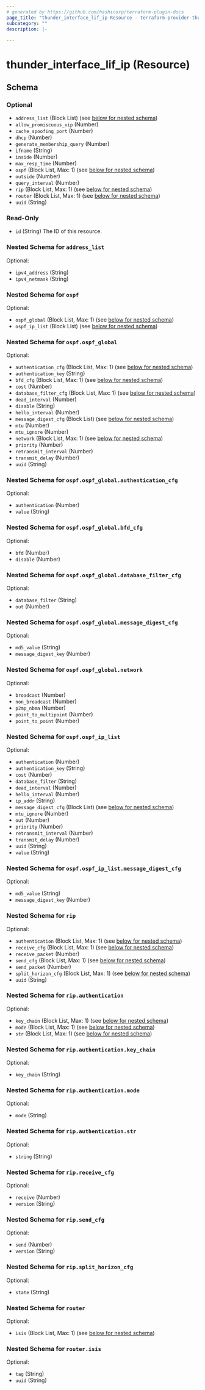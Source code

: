 ```yaml
---
# generated by https://github.com/hashicorp/terraform-plugin-docs
page_title: "thunder_interface_lif_ip Resource - terraform-provider-thunder"
subcategory: ""
description: |-
  
---
```


# thunder_interface_lif_ip (Resource)





<!-- schema generated by tfplugindocs -->
## Schema

### Optional

- `address_list` (Block List) (see [below for nested schema](#nestedblock--address_list))
- `allow_promiscuous_vip` (Number)
- `cache_spoofing_port` (Number)
- `dhcp` (Number)
- `generate_membership_query` (Number)
- `ifname` (String)
- `inside` (Number)
- `max_resp_time` (Number)
- `ospf` (Block List, Max: 1) (see [below for nested schema](#nestedblock--ospf))
- `outside` (Number)
- `query_interval` (Number)
- `rip` (Block List, Max: 1) (see [below for nested schema](#nestedblock--rip))
- `router` (Block List, Max: 1) (see [below for nested schema](#nestedblock--router))
- `uuid` (String)

### Read-Only

- `id` (String) The ID of this resource.

<a id="nestedblock--address_list"></a>
### Nested Schema for `address_list`

Optional:

- `ipv4_address` (String)
- `ipv4_netmask` (String)


<a id="nestedblock--ospf"></a>
### Nested Schema for `ospf`

Optional:

- `ospf_global` (Block List, Max: 1) (see [below for nested schema](#nestedblock--ospf--ospf_global))
- `ospf_ip_list` (Block List) (see [below for nested schema](#nestedblock--ospf--ospf_ip_list))

<a id="nestedblock--ospf--ospf_global"></a>
### Nested Schema for `ospf.ospf_global`

Optional:

- `authentication_cfg` (Block List, Max: 1) (see [below for nested schema](#nestedblock--ospf--ospf_global--authentication_cfg))
- `authentication_key` (String)
- `bfd_cfg` (Block List, Max: 1) (see [below for nested schema](#nestedblock--ospf--ospf_global--bfd_cfg))
- `cost` (Number)
- `database_filter_cfg` (Block List, Max: 1) (see [below for nested schema](#nestedblock--ospf--ospf_global--database_filter_cfg))
- `dead_interval` (Number)
- `disable` (String)
- `hello_interval` (Number)
- `message_digest_cfg` (Block List) (see [below for nested schema](#nestedblock--ospf--ospf_global--message_digest_cfg))
- `mtu` (Number)
- `mtu_ignore` (Number)
- `network` (Block List, Max: 1) (see [below for nested schema](#nestedblock--ospf--ospf_global--network))
- `priority` (Number)
- `retransmit_interval` (Number)
- `transmit_delay` (Number)
- `uuid` (String)

<a id="nestedblock--ospf--ospf_global--authentication_cfg"></a>
### Nested Schema for `ospf.ospf_global.authentication_cfg`

Optional:

- `authentication` (Number)
- `value` (String)


<a id="nestedblock--ospf--ospf_global--bfd_cfg"></a>
### Nested Schema for `ospf.ospf_global.bfd_cfg`

Optional:

- `bfd` (Number)
- `disable` (Number)


<a id="nestedblock--ospf--ospf_global--database_filter_cfg"></a>
### Nested Schema for `ospf.ospf_global.database_filter_cfg`

Optional:

- `database_filter` (String)
- `out` (Number)


<a id="nestedblock--ospf--ospf_global--message_digest_cfg"></a>
### Nested Schema for `ospf.ospf_global.message_digest_cfg`

Optional:

- `md5_value` (String)
- `message_digest_key` (Number)


<a id="nestedblock--ospf--ospf_global--network"></a>
### Nested Schema for `ospf.ospf_global.network`

Optional:

- `broadcast` (Number)
- `non_broadcast` (Number)
- `p2mp_nbma` (Number)
- `point_to_multipoint` (Number)
- `point_to_point` (Number)



<a id="nestedblock--ospf--ospf_ip_list"></a>
### Nested Schema for `ospf.ospf_ip_list`

Optional:

- `authentication` (Number)
- `authentication_key` (String)
- `cost` (Number)
- `database_filter` (String)
- `dead_interval` (Number)
- `hello_interval` (Number)
- `ip_addr` (String)
- `message_digest_cfg` (Block List) (see [below for nested schema](#nestedblock--ospf--ospf_ip_list--message_digest_cfg))
- `mtu_ignore` (Number)
- `out` (Number)
- `priority` (Number)
- `retransmit_interval` (Number)
- `transmit_delay` (Number)
- `uuid` (String)
- `value` (String)

<a id="nestedblock--ospf--ospf_ip_list--message_digest_cfg"></a>
### Nested Schema for `ospf.ospf_ip_list.message_digest_cfg`

Optional:

- `md5_value` (String)
- `message_digest_key` (Number)




<a id="nestedblock--rip"></a>
### Nested Schema for `rip`

Optional:

- `authentication` (Block List, Max: 1) (see [below for nested schema](#nestedblock--rip--authentication))
- `receive_cfg` (Block List, Max: 1) (see [below for nested schema](#nestedblock--rip--receive_cfg))
- `receive_packet` (Number)
- `send_cfg` (Block List, Max: 1) (see [below for nested schema](#nestedblock--rip--send_cfg))
- `send_packet` (Number)
- `split_horizon_cfg` (Block List, Max: 1) (see [below for nested schema](#nestedblock--rip--split_horizon_cfg))
- `uuid` (String)

<a id="nestedblock--rip--authentication"></a>
### Nested Schema for `rip.authentication`

Optional:

- `key_chain` (Block List, Max: 1) (see [below for nested schema](#nestedblock--rip--authentication--key_chain))
- `mode` (Block List, Max: 1) (see [below for nested schema](#nestedblock--rip--authentication--mode))
- `str` (Block List, Max: 1) (see [below for nested schema](#nestedblock--rip--authentication--str))

<a id="nestedblock--rip--authentication--key_chain"></a>
### Nested Schema for `rip.authentication.key_chain`

Optional:

- `key_chain` (String)


<a id="nestedblock--rip--authentication--mode"></a>
### Nested Schema for `rip.authentication.mode`

Optional:

- `mode` (String)


<a id="nestedblock--rip--authentication--str"></a>
### Nested Schema for `rip.authentication.str`

Optional:

- `string` (String)



<a id="nestedblock--rip--receive_cfg"></a>
### Nested Schema for `rip.receive_cfg`

Optional:

- `receive` (Number)
- `version` (String)


<a id="nestedblock--rip--send_cfg"></a>
### Nested Schema for `rip.send_cfg`

Optional:

- `send` (Number)
- `version` (String)


<a id="nestedblock--rip--split_horizon_cfg"></a>
### Nested Schema for `rip.split_horizon_cfg`

Optional:

- `state` (String)



<a id="nestedblock--router"></a>
### Nested Schema for `router`

Optional:

- `isis` (Block List, Max: 1) (see [below for nested schema](#nestedblock--router--isis))

<a id="nestedblock--router--isis"></a>
### Nested Schema for `router.isis`

Optional:

- `tag` (String)
- `uuid` (String)


